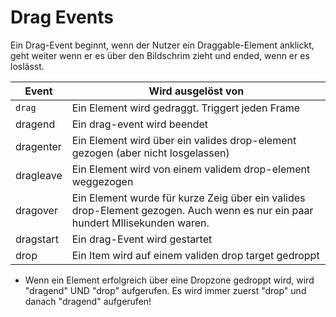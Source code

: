 # Drag Events
Ein Drag-Event beginnt, wenn der Nutzer ein Draggable-Element anklickt, geht weiter wenn er es über den Bildschrim zieht und ended, wenn er es loslässt.

| Event     | Wird ausgelöst von                                                                                                            |
| --------- | ----------------------------------------------------------------------------------------------------------------------------- |
| `drag`    | Ein Element wird gedraggt. Triggert jeden Frame                                                                               |
| dragend   | Ein drag-event wird beendet                                                                                                   |
| dragenter | Ein Element wird über ein valides drop-element gezogen (aber nicht losgelassen)                                               |
| dragleave | Ein Element wird von einem validem drop-element weggezogen                                                                    |
| dragover  | Ein Element wurde für kurze Zeig über ein valides drop-Element gezogen. Auch wenn es nur ein paar hundert MIlisekunden waren. |
| dragstart | Ein drag-Event wird gestartet                                                                                                 |
| drop      | Ein Item wird auf einem validen drop target gedroppt                                                                          |
- Wenn ein Element erfolgreich über eine Dropzone gedroppt wird, wird "dragend" UND "drop" aufgerufen. Es wird immer zuerst "drop" und danach "dragend" aufgerufen!